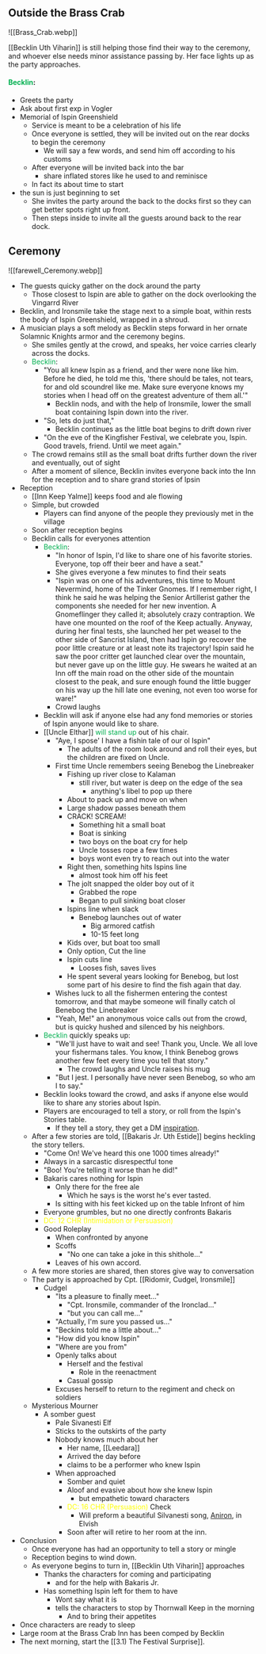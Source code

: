 ## Outside the Brass Crab
![[Brass_Crab.webp]]

[[Becklin Uth Viharin]] is still helping those find their way to the ceremony, and whoever else needs minor assistance passing by. Her face lights up as the party approaches. 

#### <span style="color:rgb(0, 176, 80)">Becklin</span>: 
- Greets the party
- Ask about first exp in Vogler
- Memorial of Ispin Greenshield
	- Service is meant to be a celebration of his life
	- Once everyone is settled, they will be invited out on the rear docks to begin the ceremony
		- We will say a few words, and send him off according to his customs
	- After everyone will be invited back into the bar
		- share inflated stores like he used to and reminisce 
	- In fact its about time to start
- the sun is just beginning to set
	- She invites the party around the back to the docks first so they can get better spots right up front. 
	- Then steps inside to invite all the guests around back to the rear dock. 
## Ceremony
![[farewell_Ceremony.webp]] 
- The guests quicky gather on the dock around the party
	- Those closest to Ispin are able to gather on the dock overlooking the Vingarrd River
- Becklin, and Ironsmile take the stage next to a simple boat, within rests the body of Ispin Greenshield, wrapped in a shroud.
- A musician plays a soft melody as Becklin steps forward in her ornate Solamnic Knights armor and the ceremony begins.
	- She smiles gently at the crowd, and speaks, her voice carries clearly across the docks. 
	- <span style="color:rgb(0, 176, 80)">Becklin</span>: 
		- "You all knew Ispin as a friend, and ther were none like him. Before he died, he told me this, 'there should be tales, not tears, for and old scoundrel like me. Make sure everyone knows my stories when I head off on the greatest adventure of them all.'"
			- Becklin nods, and with the help of Ironsmile, lower the small boat containing Ispin down into the river.
		- "So, lets do just that,"
			- Becklin continues as the little boat begins to drift down river
		- "On the eve of the Kingfisher Festival, we celebrate you, Ispin. Good travels, friend. Until we meet again."
	- The crowd remains still as the small boat drifts further down the river and eventually, out of sight
	- After a moment of silence, Becklin invites everyone back into the Inn for the reception and to share grand stories of Ipsin
- Reception
	- [[Inn Keep Yalme]] keeps food and ale flowing
	- Simple, but crowded
		- Players can find anyone of the people they previously met in the village
	- Soon after reception begins
	- Becklin calls for everyones attention
		- <span style="color:rgb(0, 176, 80)">Becklin</span>:
			- "In honor of Ispin, I'd like to share one of his favorite stories. Everyone, top off their beer and have a seat."
			- She gives everyone a few minutes to find their seats
			- "Ispin was on one of his adventures, this time to Mount Nevermind, home of the Tinker Gnomes. If I remember right, I think he said he was helping the Senior Artillerist gather the components she needed for her new invention. A Gnomeflinger they called it; absolutely crazy contraption. We have one mounted on the roof of the Keep actually. Anyway, during her final tests, she launched her pet weasel to the other side of Sancrist Island, then had Ispin go recover the poor little creature or at least note its trajectory! Ispin said he saw the poor critter get launched clear over the mountain, but never gave up on the little guy. He swears he waited at an Inn off the main road on the other side of the mountain closest to the peak, and sure enough found the little bugger on his way up the hill late one evening, not even too worse for ware!"
			- Crowd laughs
		- Becklin will ask if anyone else had any fond memories or stories of Ispin anyone would like to share. 
		- [[Uncle Elthar]] <span style="color:rgb(0, 176, 80)">will stand up</span> out of his chair.
			- "Aye, I spose' I have a fishin tale of our ol Ispin"
				- The adults of the room look around and roll their eyes, but the children are fixed on Uncle.
			- First time Uncle remembers seeing Benebog the Linebreaker
				- Fishing up river close to Kalaman
					- still river, but water is deep on the edge of the sea
						- anything's libel to pop up there
				- About to pack up and move on when
				- Large shadow passes beneath them
				- CRACK! SCREAM!
					- Something hit a small boat
					- Boat is sinking
					- two boys on the boat cry for help
					- Uncle tosses rope a few times
					- boys wont even try to reach out into the water
				- Right then, something hits Ispins line
					- almost took him off his feet
				- The jolt snapped the older boy out of it
					- Grabbed the rope
					- Began to pull sinking boat closer
				- Ispins line when slack
					- Benebog launches out of water
						- Big armored catfish
						- 10-15 feet long
				- Kids over, but boat too small
				- Only option, Cut the line
				- Ispin cuts line
					- Looses fish, saves lives
				- He spent several years looking for Benebog, but lost some part of his desire to find the fish again that day. 
			- Wishes luck to all the fishermen entering the contest tomorrow, and that maybe someone will finally catch ol Benebog the Linebreaker 
			- "Yeah, Me!" an anonymous voice calls out from the crowd, but is quicky hushed and silenced by his neighbors. 
		- <span style="color:rgb(0, 176, 80)">Becklin</span> quickly speaks up:
			- "We'll just have to wait and see! Thank you, Uncle. We all love your fishermans tales. You know, I think Benebog grows another few feet every time you tell that story."
				- The crowd laughs and Uncle raises his mug
			- "But I jest. I personally have never seen Benebog, so who am I to say."
		- Becklin looks toward the crowd, and asks if anyone else would like to share any stories about Ispin. 
		- Players are encouraged to tell a story, or roll from the Ispin's Stories table. 
			- If they tell a story, they get a DM [inspiration](https://dnd5e.info/beyond-1st-level/inspiration/). 
	- After a few stories are told, [[Bakaris Jr. Uth Estide]] begins heckling the story tellers.
		- "Come On! We've heard this one 1000 times already!"
		- Always in a sarcastic disrespectful tone
		- "Boo! You're telling it worse than he did!"
		- Bakaris cares nothing for Ispin 
			- Only there for the free ale
				- Which he says is the worst he's ever tasted. 
			- Is sitting with his feet kicked up on the table Infront of him 
		- Everyone grumbles, but no one directly confronts Bakaris
		- <span style="color:rgb(255, 255, 0)">DC: 12 CHR (Intimidation or Persuasion)</span> 
		- Good Roleplay
			- When confronted by anyone
			- Scoffs
				- "No one can take a joke in this shithole..."
			- Leaves of his own accord.
	- A few more stories are shared, then stores give way to conversation
	- The party is approached by Cpt. [[Ridomir, Cudgel, Ironsmile]]
		- Cudgel 
			- "Its a pleasure to finally meet..."
				- "Cpt. Ironsmile, commander of the Ironclad..."
				- "but you can call me..."
			- "Actually, I'm sure you passed us..."
			- "Beckins told me a little about..."
			- "How did you know Ispin"
			- "Where are you from"
			- Openly talks about
				- Herself and the festival
					- Role in the reenactment
				- Casual gossip
			- Excuses herself to return to the regiment and check on soldiers
	- Mysterious Mourner
		- A somber guest
			- Pale Sivanesti Elf
			- Sticks to the outskirts of the party
			- Nobody knows much about her
				- Her name, [[Leedara]] 
				- Arrived the day before
				- claims to be a performer who knew Ispin 
			- When approached
				- Somber and quiet
				- Aloof and evasive about how she knew Ispin
					-  but empathetic toward characters
				- <span style="color:rgb(255, 255, 0)">DC: 16 CHR (Persuasion)</span> Check
					- Will preform a beautiful Silvanesti song, [Aniron](https://open.spotify.com/track/2gmxeSGxbQxRPerFqlQZL6?si=d32720091242475d), in Elvish
				- Soon after will retire to her room at the inn. 
- Conclusion
	- Once everyone has had an opportunity to tell a story or mingle
	- Reception begins to wind down.
	- As everyone begins to turn in, [[Becklin Uth Viharin]] approaches
		- Thanks the characters for coming and participating
			- and for the help with Bakaris Jr.
		- Has something Ispin left for them to have
			- Wont say what it is
			- tells the characters to stop by Thornwall Keep in the morning
				- And to bring their appetites 
- Once characters are ready to sleep
- Large room at the Brass Crab Inn has been comped by Becklin
- The next morning, start the [[3.1) The Festival Surprise]].  